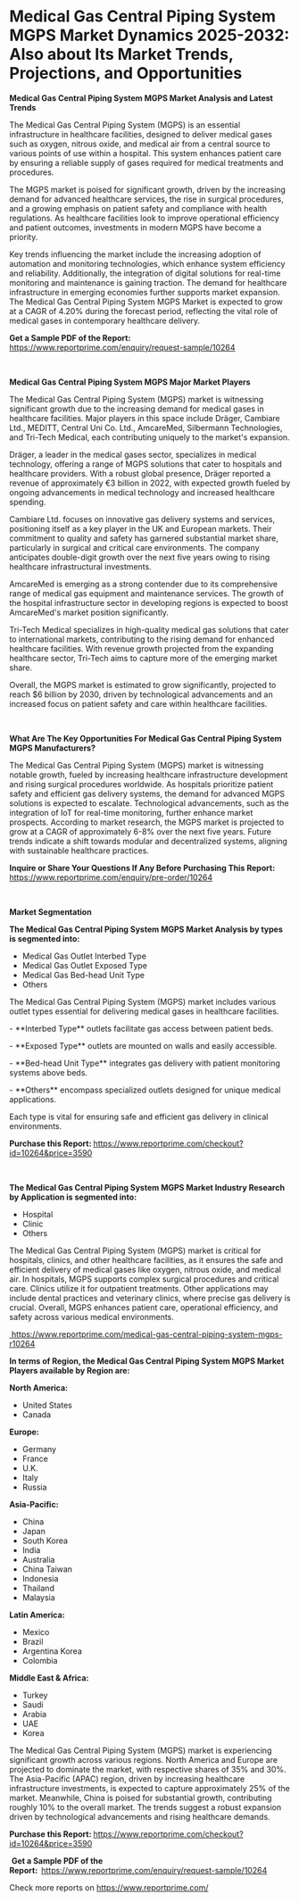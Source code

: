 <p><h1>Medical Gas Central Piping System MGPS Market Dynamics 2025-2032: Also about Its Market Trends, Projections, and Opportunities</h1></p><p><strong>Medical Gas Central Piping System MGPS Market Analysis and Latest Trends</strong></p>
<p><p>The Medical Gas Central Piping System (MGPS) is an essential infrastructure in healthcare facilities, designed to deliver medical gases such as oxygen, nitrous oxide, and medical air from a central source to various points of use within a hospital. This system enhances patient care by ensuring a reliable supply of gases required for medical treatments and procedures. </p><p>The MGPS market is poised for significant growth, driven by the increasing demand for advanced healthcare services, the rise in surgical procedures, and a growing emphasis on patient safety and compliance with health regulations. As healthcare facilities look to improve operational efficiency and patient outcomes, investments in modern MGPS have become a priority.</p><p>Key trends influencing the market include the increasing adoption of automation and monitoring technologies, which enhance system efficiency and reliability. Additionally, the integration of digital solutions for real-time monitoring and maintenance is gaining traction. The demand for healthcare infrastructure in emerging economies further supports market expansion. The Medical Gas Central Piping System MGPS Market is expected to grow at a CAGR of 4.20% during the forecast period, reflecting the vital role of medical gases in contemporary healthcare delivery.</p></p>
<p><strong>Get a Sample PDF of the Report:&nbsp;</strong> <a href="https://www.reportprime.com/enquiry/request-sample/10264?utm_campaign=2627&utm_medium=2&utm_source=Github&utm_content=ia&utm_term=20032025&utm_id=medical-gas-central-piping-system-mgps">https://www.reportprime.com/enquiry/request-sample/10264</a></p>
<p>&nbsp;</p>
<p><strong>Medical Gas Central Piping System MGPS Major Market Players</strong></p>
<p><p>The Medical Gas Central Piping System (MGPS) market is witnessing significant growth due to the increasing demand for medical gases in healthcare facilities. Major players in this space include Dräger, Cambiare Ltd., MEDITT, Central Uni Co. Ltd., AmcareMed, Silbermann Technologies, and Tri-Tech Medical, each contributing uniquely to the market's expansion.</p><p>Dräger, a leader in the medical gases sector, specializes in medical technology, offering a range of MGPS solutions that cater to hospitals and healthcare providers. With a robust global presence, Dräger reported a revenue of approximately €3 billion in 2022, with expected growth fueled by ongoing advancements in medical technology and increased healthcare spending.</p><p>Cambiare Ltd. focuses on innovative gas delivery systems and services, positioning itself as a key player in the UK and European markets. Their commitment to quality and safety has garnered substantial market share, particularly in surgical and critical care environments. The company anticipates double-digit growth over the next five years owing to rising healthcare infrastructural investments.</p><p>AmcareMed is emerging as a strong contender due to its comprehensive range of medical gas equipment and maintenance services. The growth of the hospital infrastructure sector in developing regions is expected to boost AmcareMed's market position significantly. </p><p>Tri-Tech Medical specializes in high-quality medical gas solutions that cater to international markets, contributing to the rising demand for enhanced healthcare facilities. With revenue growth projected from the expanding healthcare sector, Tri-Tech aims to capture more of the emerging market share.</p><p>Overall, the MGPS market is estimated to grow significantly, projected to reach $6 billion by 2030, driven by technological advancements and an increased focus on patient safety and care within healthcare facilities.</p></p>
<p>&nbsp;</p>
<p><strong>What Are The Key Opportunities For Medical Gas Central Piping System MGPS Manufacturers?</strong></p>
<p><p>The Medical Gas Central Piping System (MGPS) market is witnessing notable growth, fueled by increasing healthcare infrastructure development and rising surgical procedures worldwide. As hospitals prioritize patient safety and efficient gas delivery systems, the demand for advanced MGPS solutions is expected to escalate. Technological advancements, such as the integration of IoT for real-time monitoring, further enhance market prospects. According to market research, the MGPS market is projected to grow at a CAGR of approximately 6-8% over the next five years. Future trends indicate a shift towards modular and decentralized systems, aligning with sustainable healthcare practices.</p></p>
<p><strong>Inquire or Share Your Questions If Any Before Purchasing This Report:</strong> <a href="https://www.reportprime.com/enquiry/pre-order/10264?utm_campaign=2627&utm_medium=2&utm_source=Github&utm_content=ia&utm_term=20032025&utm_id=medical-gas-central-piping-system-mgps">https://www.reportprime.com/enquiry/pre-order/10264</a></p>
<p>&nbsp;</p>
<p><strong>Market Segmentation</strong></p>
<p><strong>The Medical Gas Central Piping System MGPS Market Analysis by types is segmented into:</strong></p>
<p><ul><li>Medical Gas Outlet Interbed Type</li><li>Medical Gas Outlet Exposed Type</li><li>Medical Gas Bed-head Unit Type</li><li>Others</li></ul></p>
<p><p>The Medical Gas Central Piping System (MGPS) market includes various outlet types essential for delivering medical gases in healthcare facilities. </p><p>- **Interbed Type** outlets facilitate gas access between patient beds. </p><p>- **Exposed Type** outlets are mounted on walls and easily accessible. </p><p>- **Bed-head Unit Type** integrates gas delivery with patient monitoring systems above beds. </p><p>- **Others** encompass specialized outlets designed for unique medical applications. </p><p>Each type is vital for ensuring safe and efficient gas delivery in clinical environments.</p></p>
<p><strong>Purchase this Report:&nbsp;</strong><a href="https://www.reportprime.com/checkout?id=10264&price=3590&utm_campaign=2627&utm_medium=2&utm_source=Github&utm_content=ia&utm_term=20032025&utm_id=medical-gas-central-piping-system-mgps">https://www.reportprime.com/checkout?id=10264&price=3590</a></p>
<p>&nbsp;</p>
<p><strong>The Medical Gas Central Piping System MGPS Market Industry Research by Application is segmented into:</strong></p>
<p><ul><li>Hospital</li><li>Clinic</li><li>Others</li></ul></p>
<p><p>The Medical Gas Central Piping System (MGPS) market is critical for hospitals, clinics, and other healthcare facilities, as it ensures the safe and efficient delivery of medical gases like oxygen, nitrous oxide, and medical air. In hospitals, MGPS supports complex surgical procedures and critical care. Clinics utilize it for outpatient treatments. Other applications may include dental practices and veterinary clinics, where precise gas delivery is crucial. Overall, MGPS enhances patient care, operational efficiency, and safety across various medical environments.</p></p>
<p><a href="https://www.reportprime.com/medical-gas-central-piping-system-mgps-r10264?utm_campaign=2627&utm_medium=2&utm_source=Github&utm_content=ia&utm_term=20032025&utm_id=medical-gas-central-piping-system-mgps">&nbsp;https://www.reportprime.com/medical-gas-central-piping-system-mgps-r10264</a></p>
<p><strong>In terms of Region, the Medical Gas Central Piping System MGPS Market Players available by Region are:</strong></p>
<p>
    <p> <strong> North America: </strong>
        <ul>
            <li>United States</li>
            <li>Canada</li>
        </ul>
        </p> 
    <p> <strong> Europe: </strong>
        <ul>
            <li>Germany</li>
            <li>France</li>
            <li>U.K.</li>
            <li>Italy</li>
            <li>Russia</li>
        </ul>
        </p> 
    <p> <strong> Asia-Pacific: </strong>
        <ul>
            <li>China</li>
            <li>Japan</li>
            <li>South Korea</li>
            <li>India</li>
            <li>Australia</li>
            <li>China Taiwan</li>
            <li>Indonesia</li>
            <li>Thailand</li>
            <li>Malaysia</li>
        </ul>
        </p> 
    <p> <strong> Latin America: </strong>
        <ul>
            <li>Mexico</li>
            <li>Brazil</li>
            <li>Argentina Korea</li>
            <li>Colombia</li>
        </ul>
        </p> 
    <p> <strong> Middle East & Africa: </strong>
        <ul>
            <li>Turkey</li>
            <li>Saudi</li>
            <li>Arabia</li>
            <li>UAE</li>
            <li>Korea</li>
        </ul>
    </p>
    </p>
<p><p>The Medical Gas Central Piping System (MGPS) market is experiencing significant growth across various regions. North America and Europe are projected to dominate the market, with respective shares of 35% and 30%. The Asia-Pacific (APAC) region, driven by increasing healthcare infrastructure investments, is expected to capture approximately 25% of the market. Meanwhile, China is poised for substantial growth, contributing roughly 10% to the overall market. The trends suggest a robust expansion driven by technological advancements and rising healthcare demands.</p></p>
<p><strong>Purchase this Report: </strong><a href="https://www.reportprime.com/checkout?id=10264&price=3590&utm_campaign=2627&utm_medium=2&utm_source=Github&utm_content=ia&utm_term=20032025&utm_id=medical-gas-central-piping-system-mgps">https://www.reportprime.com/checkout?id=10264&price=3590</a></p>
<p>&nbsp;<strong>Get a Sample PDF of the Report:&nbsp;&nbsp;</strong><a href="https://www.reportprime.com/enquiry/request-sample/10264?utm_campaign=2627&utm_medium=2&utm_source=Github&utm_content=ia&utm_term=20032025&utm_id=medical-gas-central-piping-system-mgps">https://www.reportprime.com/enquiry/request-sample/10264</a></p>
<p><strong></strong></p>
<p>Check more reports on <a href="https://www.reportprime.com/?utm_campaign=2627&utm_medium=2&utm_source=Github&utm_content=ia&utm_term=20032025&utm_id=medical-gas-central-piping-system-mgps">https://www.reportprime.com/</a></p>